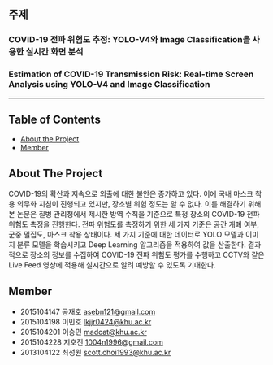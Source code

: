 
## 주제
### COVID-19 전파 위험도 추정: YOLO-V4와 Image Classification을 사용한 실시간 화면 분석
### Estimation of COVID-19 Transmission Risk: Real-time Screen Analysis using YOLO-V4 and Image Classification
---
## Table of Contents
* [About the Project](#about-the-project)
* [Member](#Member)

## About The Project
COVID-19의 확산과 지속으로 외출에 대한 불안은 증가하고 있다. 이에 국내 마스크 착용 의무화 지침이 진행되고 있지만, 장소별 위험 정도는 알 수 없다. 이를 해결하기 위해 본 논문은 질병 관리청에서 제시한 방역 수칙을 기준으로 특정 장소의 COVID-19 전파 위험도 측정을 진행한다. 전파 위험도를 측정하기 위한 세 가지 기준은 공간 개폐 여부, 군중 밀집도, 마스크 착용 상태이다. 세 가지 기준에 대한 데이터로 YOLO 모델과 이미지 분류 모델을 학습시키고 Deep Learning 알고리즘을 적용하여 값을 산출한다. 결과적으로 장소의 정보를 수집하여 COVID-19 전파 위험도 평가를 수행하고 CCTV와 같은 Live Feed 영상에 적용해 실시간으로 알려 예방할 수 있도록 기대한다.

## Member
- 2015104147 공재호 asebn121@gmail.com
- 2015104198 이민호 lkjjr0424@khu.ac.kr
- 2015104201 이승민 madcat@khu.ac.kr
- 2015104228 지호진 1004n1996@gmail.com
- 2013104122 최성원 scott.choi1993@khu.ac.kr

